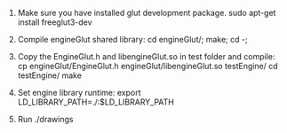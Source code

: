1. Make sure you have installed glut development package.
sudo apt-get install freeglut3-dev 

2. Compile engineGlut shared library:
cd engineGlut/; make; cd -;

3. Copy the EngineGlut.h and libengineGlut.so in test folder and compile:
cp engineGlut/EngineGlut.h engineGlut/libengineGlut.so testEngine/ 
cd testEngine/
make

4. Set engine library runtime:
export LD_LIBRARY_PATH=./:$LD_LIBRARY_PATH

5. Run
./drawings

